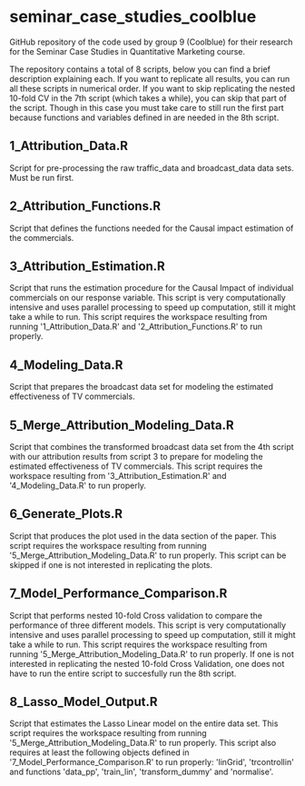 # seminar_case_studies_coolblue
GitHub repository of the code used by group 9 (Coolblue) for their research for the Seminar Case Studies in Quantitative Marketing course. 

The repository contains a total of 8 scripts, below you can find a brief description explaining each.
If you want to replicate all results, you can run all these scripts in numerical order. 
If you want to skip replicating the nested 10-fold CV in the 7th script (which takes a while), you can skip that part of the script. Though in this case you must take care to still run the first part because functions and variables defined in are needed in the 8th script.

## 1_Attribution_Data.R
Script for pre-processing the raw traffic_data and broadcast_data data sets. Must be run first.

## 2_Attribution_Functions.R
Script that defines the functions needed for the Causal impact estimation of the commercials.

## 3_Attribution_Estimation.R
Script that runs the estimation procedure for the Causal Impact of individual commercials on our response variable.
This script is very computationally intensive and uses parallel processing to speed up computation, still it might take a while to run.
This script requires the workspace resulting from running '1_Attribution_Data.R' and '2_Attribution_Functions.R' to run properly.

## 4_Modeling_Data.R
Script that prepares the broadcast data set for modeling the estimated effectiveness of TV commercials.

## 5_Merge_Attribution_Modeling_Data.R
Script that combines the transformed broadcast data set from the 4th script with our attribution results from script 3 to prepare for modeling the estimated effectiveness of TV commercials.
This script requires the workspace resulting from '3_Attribution_Estimation.R' and '4_Modeling_Data.R' to run properly.

## 6_Generate_Plots.R
Script that produces the plot used in the data section of the paper.
This script requires the workspace resulting from running '5_Merge_Attribution_Modeling_Data.R' to run properly.
This script can be skipped if one is not interested in replicating the plots.

## 7_Model_Performance_Comparison.R
Script that performs nested 10-fold Cross validation to compare the performance of three different models. 
This script is very computationally intensive and uses parallel processing to speed up computation, still it might take a while to run.
This script requires the workspace resulting from running '5_Merge_Attribution_Modeling_Data.R' to run properly.
If one is not interested in replicating the nested 10-fold Cross Validation, one does not have to run the entire script to succesfully run the 8th script.

## 8_Lasso_Model_Output.R
Script that estimates the Lasso Linear model on the entire data set.
This script requires the workspace resulting from running '5_Merge_Attribution_Modeling_Data.R' to run properly.
This script also requires at least the following objects defined in '7_Model_Performance_Comparison.R' to run properly: 'linGrid', 'trcontrollin' and functions 'data_pp', 'train_lin', 'transform_dummy' and 'normalise'.


